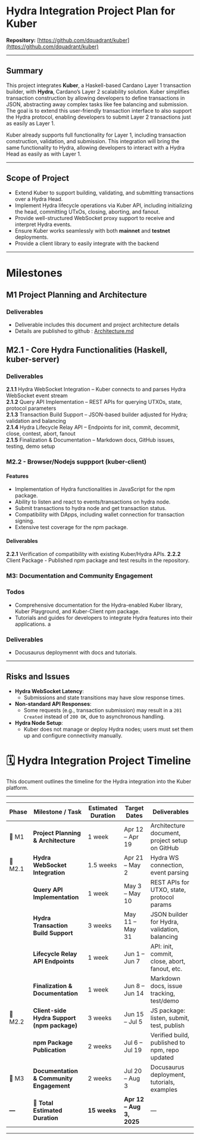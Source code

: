 
# Hydra Integration Project Plan for Kuber

**Repository:** [https://github.com/dquadrant/kuber](https://github.com/dquadrant/kuber)

----------

## Summary

This project integrates **Kuber**, a Haskell-based Cardano Layer 1 transaction builder, with **Hydra**, Cardano’s Layer 2 scalability solution.
Kuber simplifies transaction construction by allowing developers to define transactions in JSON, abstracting away complex tasks like fee balancing and submission.
The goal is to extend this user-friendly transaction interface to also support the Hydra protocol, enabling developers to submit Layer 2 transactions just as easily as Layer 1.

Kuber already supports full functionality for Layer 1, including transaction construction, validation, and submission.
This integration will bring the same functionality to Hydra, allowing developers to interact with a Hydra Head as easily as with Layer 1.

----------

## Scope of Project

-   Extend Kuber to support building, validating, and submitting transactions over a Hydra Head.
-   Implement Hydra lifecycle operations via Kuber API, including initializing the head, committing UTxOs, closing, aborting, and fanout.
-   Provide well-structured WebSocket proxy support to receive and interpret Hydra events.
-   Ensure Kuber works seamlessly with both **mainnet** and **testnet** deployments.
-   Provide a client library to easily integrate with the backend

----------

#  Milestones

## M1 Project Planning and Architecture
### Deliverables
- Deliverable includes this document and project architecture details
- Details are published to github : [Architecture.md](./Architecture.md)

## M2.1 - Core Hydra Functionalities (Haskell, kuber-server)

### Deliverables

**2.1.1** Hydra WebSocket Integration – Kuber connects to and parses Hydra WebSocket event stream  
**2.1.2** Query API Implementation – REST APIs for querying UTXOs, state, protocol parameters  
**2.1.3** Transaction Build Support – JSON-based builder adjusted for Hydra; validation and balancing  
**2.1.4** Hydra Lifecycle Relay API – Endpoints for init, commit, decommit, close, contest, abort, fanout  
**2.1.5** Finalization & Documentation – Markdown docs, GitHub issues, testing, demo setup



### M2.2 - Browser/Nodejs suppport (kuber-client)

#### Features
- Implementation of Hydra functionalities in JavaScript for the npm package.
- Ability to listen and react to events/transactions on hydra node.
- Submit transactions to hydra node and get transaction status.
- Compatibility with DApps, including wallet connection for transaction signing.
- Extensive test coverage for the npm package.

#### Deliverables
**2.2.1** Verification of compatibility with existing Kuber/Hydra APIs.
**2.2.2** Client Package - Published npm package and test results in the repository.


### M3: Documentation and Community Engagement

### Todos
- Comprehensive documentation for the Hydra-enabled Kuber library, Kuber Playground, and Kuber-Client npm package.
- Tutorials and guides for developers to integrate Hydra features into their applications.
a
### Deliverables
- Docusaurus deploymennt with docs and tutorials.

----------

## Risks and Issues

-   **Hydra WebSocket Latency**:
    -   Submissions and state transitions may have slow response times.
-   **Non-standard API Responses**:
    -   Some requests (e.g., transaction submission) may result in a `201 Created` instead of `200 OK`, due to asynchronous handling.
-   **Hydra Node Setup**:
    -   Kuber does not manage or deploy Hydra nodes; users must set them up and configure connectivity manually.


# 🗓️ Hydra Integration Project Timeline

This document outlines the timeline for the Hydra integration into the Kuber platform.

---

| **Phase** | **Milestone / Task** | **Estimated Duration** | **Target Dates** | **Deliverables** |
|-----------|----------------------|------------------------|------------------|------------------|
| 🔹 M1 | **Project Planning & Architecture** | 1 week | Apr 12 – Apr 19 | Architecture document, project setup on GitHub |
| 🔹 M2.1 | **Hydra WebSocket Integration** | 1.5 weeks | Apr 21 – May 2 | Hydra WS connection, event parsing |
|  | **Query API Implementation** | 1 week | May 3 – May 10 | REST APIs for UTXO, state, protocol params |
|  | **Hydra Transaction Build Support** | 3 weeks | May 11 – May 31 | JSON builder for Hydra, validation, balancing |
|  | **Lifecycle Relay API Endpoints** | 1 week | Jun 1 – Jun 7 | API: init, commit, close, abort, fanout, etc. |
|  | **Finalization & Documentation** | 1 week | Jun 8 – Jun 14 | Markdown docs, issue tracking, test/demo |
| 🔹 M2.2 | **Client-side Hydra Support (npm package)** | 3 weeks | Jun 15 – Jul 5 | JS package: listen, submit, test, publish |
|  | **npm Package Publication** | 2 weeks | Jul 6 – Jul 19 | Verified build, published to npm, repo updated |
| 🔹 M3 | **Documentation & Community Engagement** | 2 weeks | Jul 20 – Aug 3 | Docusaurus deployment, tutorials, examples |
| **—** | **🧮 Total Estimated Duration** | **15 weeks** | **Apr 12 – Aug 3, 2025** | — |

---

